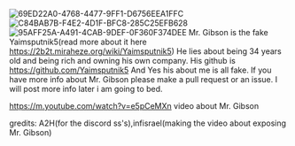 ![69ED22A0-4768-4477-9FF1-D6756EEA1FFC](https://user-images.githubusercontent.com/80098736/171870890-fee80094-b4e1-448a-a981-9d61486ccd61.png)
![C84BAB7B-F4E2-4D1F-BFC8-285C25EFB628](https://user-images.githubusercontent.com/80098736/167748123-db79ffd4-56de-4814-9df6-bbb3599313d6.png)
![95AFF25A-A491-4CAB-9DEF-0F360F374DEE](https://user-images.githubusercontent.com/80098736/167748125-f1e994ee-c777-4672-9c98-e0b86bdfa90f.png)
Mr. Gibson is the fake Yaimsputnik5(read more about it here https://2b2t.miraheze.org/wiki/Yaimsputnik5) He lies about being 34 years old and being rich and owning his own company. His github is https://github.com/Yaimsputnik5
And Yes his about me is all fake. If you have more info about Mr. Gibson please make a pull request or an issue. I will post more info later i am going to bed.

https://m.youtube.com/watch?v=e5pCeMXn video about Mr. Gibson



gredits: A2H(for the discord ss's),infisrael(making the video about exposing Mr. Gibson)

